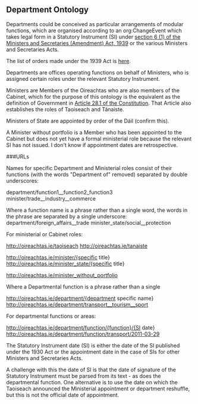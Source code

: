## Department Ontology

Departments could be conceived as particular arrangements of modular functions, which are organised according to an org:ChangeEvent which takes legal form in a Statutory Instrument (SI) under [section 6 (1) of the Ministers and Secretaries (Amendment) Act, 1939](http://www.irishstatutebook.ie/eli/1939/act/36/section/6/enacted/en/html#sec6) or the various Ministers and Secretaries Acts.

The list of orders made under the 1939 Act is [here](http://www.irishstatutebook.ie/eli/isbc/ordersundersection6.html).

Departments are offices operating functions on behalf of Ministers, who is assigned certain roles under the relevant Statutory Instrument.

Ministers are Members of the Oireachtas who are also members of the Cabinet, which for the purpose of this ontology is the equivalent as the definition of Government in [Article 28.1 of the Constitution](http://www.irishstatutebook.ie/eli/cons/en/html#part5). That Article also establishes the roles of Taoiseach and Tánaiste.

Ministers of State are appointed by order of the Dáil (confirm this).

A Minister without portfolio is a Member who has been appointed to the Cabinet but does not yet have a formal ministerial role because the relevant SI has not issued. I don't know if appointment dates are retrospective.

###URLs

Names for specific Department and Ministerial roles consist of their functions (with the words "Department of" removed) separated by double underscores:

department/function1__function2_function3
minister/trade__industry__commerce

Where a function name is a phrase rather than a single word, the words in the phrase are separated by a single underscore:
department/foreign_affairs__trade
minister_state/social__protection

For ministerial or Cabinet roles:

http://oireachtas.ie/taoiseach
http://oireachtas.ie/tanaiste

http://oireachtas.ie/minister/{specific title}
http://oireachtas.ie/minister_state/{specific title}

http://oireachtas.ie/minister_without_portfolio

Where a Departmental function is a phrase rather than a single


http://oireachtas.ie/department/{department specific name}
http://oireachtas.ie/department/transport__tourism__sport

For departmental functions or areas:

http://oireachtas.ie/department/function/{function}/{SI date}
http://oireachtas.ie/department/function/transport/2011-03-29

The Statutory Instrument date (SI) is either the date of the SI published under the 1930 Act or the appointment date in the case of SIs for other Ministers and Secretaries Acts.

A challenge with this the date of SI is that the date of signature of the Statutory Instrument must be parsed from its text - as does the departmental function. One alternative is to use the date on which the Taoiseach announced the Ministerial appointment or department reshuffle, but this is not the official date of appointment.

